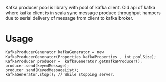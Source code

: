 Kafka producer pool is library with pool of kafka client. Old api of kafka where kafka client is in scala sync message
produce throughput hampers due to serial delivery of message from client to kafka broker.

# Usage
```
KafkaProducerGenerator kafkaGenerator = new KafkaProducerGenerator(Properties kafkaProperties , int poolSize);
KafkaProducer producer =  kafkaGenerator.getKafkaProducer();
producer.send(keyedMessage);
producer.send(KeyedMessageList);
kafkaGenerator.stop(); // While stopping server. 
```
